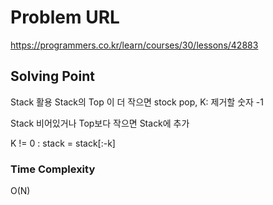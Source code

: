 # Problem URL
https://programmers.co.kr/learn/courses/30/lessons/42883

## Solving Point 
Stack 활용
Stack의 Top 이 더 작으면 stock pop, K: 제거할 숫자 -1

Stack 비어있거나 Top보다 작으면 Stack에 추가

K != 0 :
    stack = stack[:-k]


### Time Complexity
O(N)